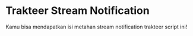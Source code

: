 # Trakteer Stream Notification
Kamu bisa mendapatkan isi metahan stream notification trakteer script ini!
